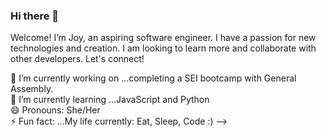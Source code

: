 ### Hi there 👋

Welcome! I’m Joy, an aspiring software engineer. I have a passion for new technologies and creation. I am looking to learn more and collaborate with other developers. Let's connect!

🔭 I’m currently working on ...completing a SEI bootcamp with General Assembly. <br>
🌱 I’m currently learning ...JavaScript and Python <br>
😄 Pronouns: She/Her <br>
⚡ Fun fact: ...My life currently: Eat, Sleep, Code :) -->

